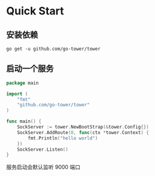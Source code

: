 # Quick Start

## 安装依赖

```shell
go get -u github.com/go-tower/tower
```

## 启动一个服务

```go
package main

import (
    "fmt"
    "github.com/go-tower/tower"
)

func main() {
    SockServer := tower.NewBootStrap(&tower.Config{})
    SockServer.AddRoute(0, func(ctx *tower.Context) {
        fmt.Println("hello world")
    })
    SockServer.Listen()
}
```

服务启动会默认监听 9000 端口
